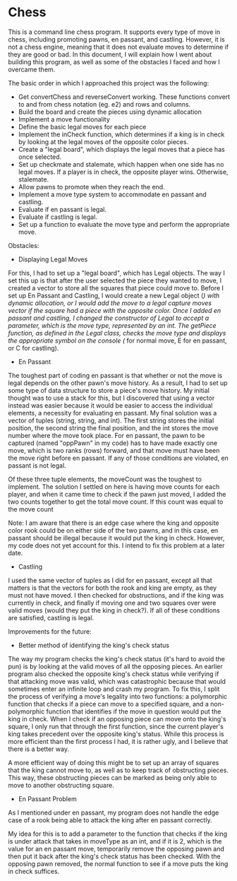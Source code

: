 # Chess

This is a command line chess program. It supports every type of move in chess, including promoting pawns, en passant, and castling. However, it is not a chess engine, meaning that it does not evaluate moves to determine if they are good or bad. In this document, I will explain how I went about building this program, as well as some of the obstacles I faced and how I overcame them.

The basic order in which I approached this project was the following:
- Get convertChess and reverseConvert working. These functions convert to and from chess notation (eg. e2) and rows and columns. 
- Build the board and create the pieces using dynamic allocation
- Implement a move functionality
- Define the basic legal moves for each piece
- Implement the inCheck function, which determines if a king is in check by looking at the legal moves of the opposite color pieces.
- Create a "legal board", which displays the legal moves that a piece has once selected.
- Set up checkmate and stalemate, which happen when one side has no legal moves. If a player is in check, the opposite player wins. Otherwise, stalemate.
- Allow pawns to promote when they reach the end.
- Implement a move type system to accommodate en passant and castling.
- Evaluate if en passant is legal.
- Evaluate if castling is legal.
- Set up a function to evaluate the move type and perform the appropriate move.

Obstacles:

- Displaying Legal Moves

For this, I had to set up a "legal board", which has Legal objects. The way I set this up is that after the user selected the piece they wanted to move, I created a vector to store all the squares that piece could move to. Before I set up En Passant and Castling, I would create a new Legal object (*) with dynamic allocation, or I would add the move to a legal capture moves vector if the square had a piece with the opposite color. Once I added en passant and castling, I changed the constructor of Legal to accept a parameter, which is the move type, represented by an int. The getPiece function, as defined in the Legal class, checks the move type and displays the appropriate symbol on the console (* for normal move, E for en passant, or C for castling).

- En Passant

The toughest part of coding en passant is that whether or not the move is legal depends on the other pawn's move history. As a result, I had to set up some type of data structure to store a piece's move history. My initial thought was to use a stack for this, but I discovered that using a vector instead was easier because it would be easier to access the individual elements, a necessity for evaluating en passant. My final solution was a vector of tuples (string, string, and int). The first string stores the initial position, the second string the final position, and the int stores the move number where the move took place. For en passant, the pawn to be captured (named "oppPawn" in my code) has to have made exactly one move, which is two ranks (rows) forward, and that move must have been the move right before en passant. If any of those conditions are violated, en passant is not legal.

Of these three tuple elements, the moveCount was the toughest to implement. The solution I settled on here is having move counts for each player, and when it came time to check if the pawn just moved, I added the two counts together to get the total move count. If this count was equal to the move count 

Note: I am aware that there is an edge case where the king and opposite color rook could be on either side of the two pawns, and in this case, en passant should be illegal because it would put the king in check. However, my code does not yet account for this. I intend to fix this problem at a later date.

- Castling

I used the same vector of tuples as I did for en passant, except all that matters is that the vectors for both the rook and king are empty, as they must not have moved. I then checked for obstructions, and if the king was currently in check, and finally if moving one and two squares over were valid moves (would they put the king in check?). If all of these conditions are satisfied, castling is legal.

Improvements for the future:

- Better method of identifying the king's check status

The way my program checks the king's check status (it's hard to avoid the pun) is by looking at the valid moves of all the opposing pieces. An earlier program also checked the opposite king's check status while verifying if that attacking move was valid, which was catastrophic because that would sometimes enter an infinite loop and crash my program. To fix this, I split the process of verifying a move's legality into two functions: a polymorphic function that checks if a piece can move to a specified square, and a non-polymorphic function that identifies if the move in question would put the king in check. When I check if an opposing piece can move onto the king's square, I only run that through the first function, since the current player's king takes precedent over the opposite king's status. While this process is more efficient than the first process I had, it is rather ugly, and I believe that there is a better way.

A more efficient way of doing this might be to set up an array of squares that the king cannot move to, as well as to keep track of obstructing pieces. This way, these obstructing pieces can be marked as being only able to move to another obstructing square.

- En Passant Problem

As I mentioned under en passant, my program does not handle the edge case of a rook being able to attack the king after en passant correctly. 

My idea for this is to add a parameter to the function that checks if the king is under attack that takes in moveType as an int, and if it is 2, which is the value for an en passant move, temporarily remove the opposing pawn and then put it back after the king's check status has been checked. With the opposing pawn removed, the normal function to see if a move puts the king in check suffices.
